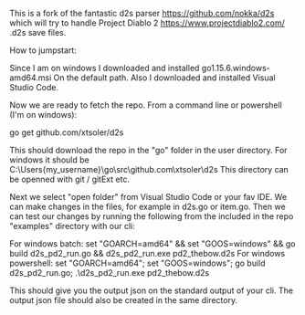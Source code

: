 This is a fork of the fantastic d2s parser https://github.com/nokka/d2s which will try to handle Project Diablo 2 https://www.projectdiablo2.com/ .d2s save files.

How to jumpstart:

Since I am on windows I downloaded and installed
	go1.15.6.windows-amd64.msi
On the default path.
Also I downloaded and installed Visual Studio Code.

Now we are ready to fetch the repo.
From a command line or powershell (I'm on windows):

go get github.com/xtsoler/d2s

This should download the repo in the "go" folder in the user directory.
For windows it should be C:\Users\{my_username}\go\src\github.com\xtsoler\d2s
This directory can be openned with git / gitExt etc.

Next we select "open folder" from Visual Studio Code or your fav IDE.
We can make changes in the files, for example in d2s.go or item.go.
Then we can test our changes by running the following from the included in 
the repo "examples" directory with our cli:

For windows batch:
set "GOARCH=amd64" && set "GOOS=windows" && go build d2s_pd2_run.go && d2s_pd2_run.exe pd2_thebow.d2s
For windows powershell:
set "GOARCH=amd64"; set "GOOS=windows"; go build d2s_pd2_run.go; .\d2s_pd2_run.exe pd2_thebow.d2s

This should give you the output json on the standard output of your cli.
The output json file should also be created in the same directory.
